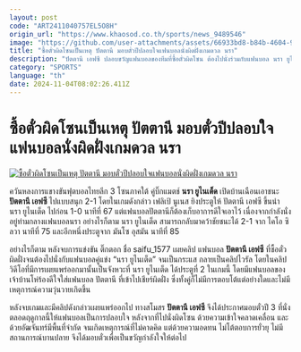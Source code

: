 ```yaml
---
layout: post
code: "ART2411040757EL5O8H"
origin_url: "https://www.khaosod.co.th/sports/news_9489546"
image: "https://github.com/user-attachments/assets/66933bd8-b84b-4604-9cfd-62fa3dac8f41"
title: "ซื้อตั๋วผิดโซนเป็นเหตุ ปัตตานี มอบตั๋วปีปลอบใจแฟนบอลนั่งผิดฝั่งเกมดวล นรา"
description: "ปัตตานี เอฟซี ปลอบขวัญแฟนบอลของทีมที่ซื้อตั๋วผิดโซน ต้องไปนั่งร่วมกับแฟนบอล นรา ยูไนเต็ด ด้วยการมอบตั๋วปี ให้เข้าชมทีมรักตลอดฤดูกาล"
category: "SPORTS"
language: "th"
date: 2024-11-04T08:02:26.411Z
---
```


# ซื้อตั๋วผิดโซนเป็นเหตุ ปัตตานี มอบตั๋วปีปลอบใจแฟนบอลนั่งผิดฝั่งเกมดวล นรา

[![ซื้อตั๋วผิดโซนเป็นเหตุ ปัตตานี มอบตั๋วปีปลอบใจแฟนบอลนั่งผิดฝั่งเกมดวล นรา](https://www.khaosod.co.th/wpapp/uploads/2024/11/uyt.jpg "ซื้อตั๋วผิดโซนเป็นเหตุ ปัตตานี มอบตั๋วปีปลอบใจแฟนบอลนั่งผิดฝั่งเกมดวล นรา")](https://www.khaosod.co.th/wpapp/uploads/2024/11/uyt.jpg)

ควันหลงการแขางขันฟุตบอลไทยลีก 3 โซนภาคใต้ คู่บิ๊กแมตช์ **นรา ยูไนเต็ด** เปิดบ้านเฉือนเอาชนะ **ปัตตานี เอฟซี** ไปแบบสนุก 2-1 โดยในเกมดังกล่าว เฟลิเป้ นูเนส ยิงประตูให้ ปัตตานี เอฟซี ขึ้นนำ นรา ยูไนเต็ด ไปก่อน 1-0 นาทีที่ 67 แต่แฟนบอลปัตตานีก็ต้องเก็บอาการดีใจเอาไว้ เนื่องจากกำลังนั่งอยู่ท่ามกลางแฟนบอลนรา อย่างไรก็ตาม นรา ยูไนเต็ด สามารถกลับมาคว้าชัยชนะได้ 2-1 จาก ไคโอ ซิลวา นาทีที่ 75 และอีกหนึ่งประตูจาก มันโซ อุสมัน นาทีที่ 85



อย่างไรก็ตาม หลังจบการแข่งขัน ติ๊กตอก ชื่อ saifu\_1577 เผยคลิป แฟนบอล **ปัตตานี เอฟซี** ที่ซื้อตั๋วผิดฝั่งจนต้องไปนั่งกับแฟนบอลคู่แข่ง “นรา ยูไนเต็ด” จนเป็นกระแส กลายเป็นคลิปไวรัล โดยในคลิปวิดีโอที่มีการเผยแพร่ออกมานั้นเป็นจังหวะที่ นรา ยูไนเต็ด ได้ประตูที่ 2 ในเกมนี้ โดยมีแฟนบอลของเจ้าบ้านโห่ร้องดีใจใส่แฟนบอล ปัตตานี ที่เข้าไปเชียร์ผิดฝั่ง ซึ่งทั้งคู่ก็ไม่มีการตอบโต้แต่อย่างใดและไม่มีเหตุการณ์ความวุ่นวายเกิดขึ้น

หลังจบเกมและมีคลิปดังกล่าวเผยแพร่ออกไป ทางสโมสร **ปัตตานี เอฟซี** จึงได้ประกาศมอบตั๋วปี 3 ที่นั่ง ตลอดฤดูกาลนี้ให้แฟนบอลเป็นการปลอบใจ หลังจากที่ไปนั่งผิดโซน ด้วยความเข้าใจคลาดเคลื่อน และด้วยอัฒจันทร์มีพื้นที่จำกัด จนเกิดเหตุการณ์ที่ไม่คาดคิด แต่ด้วยความอดทน ไม่โต้ตอบการยั่วยุ ไม่มีสถานการณ์บานปลาย จึงได้มอบตั๋วเพื่อเป็นขวัญกำลังใจให้ต่อไป

